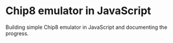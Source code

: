 # Chip8 emulator in JavaScript #

Building simple Chip8 emulator in JavaScript and documenting the progress.

